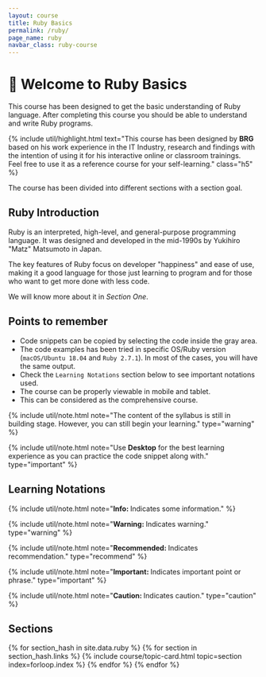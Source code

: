 ```yaml
---
layout: course
title: Ruby Basics
permalink: /ruby/
page_name: ruby
navbar_class: ruby-course
---
```


# :pray: Welcome to Ruby Basics

This course has been designed to get the basic understanding of Ruby language. After completing this course you should be able to understand and write Ruby programs.

{% include util/highlight.html
    text="This course has been designed by <strong>BRG</strong> based on his work experience in the IT Industry, research and findings with the intention of using it for his interactive online or classroom trainings. <br>Feel free to use it as a reference course for your self-learning." class="h5"
%}

The course has been divided into different sections with a section goal.

## Ruby Introduction

Ruby is an interpreted, high-level, and general-purpose programming language. It was designed and developed in the mid-1990s by Yukihiro "Matz" Matsumoto in Japan.

The key features of Ruby focus on developer "happiness" and ease of use, making it a good language for those just learning to program and for those who want to get more done with less code.

We will know more about it in _Section One_.

## Points to remember

- Code snippets can be copied by selecting the code inside the gray area.
- The code examples has been tried in specific OS/Ruby version (`macOS/Ubuntu 18.04` and `Ruby 2.7.1`). In most of the cases, you will have the same output.
- Check the `Learning Notations` section below to see important notations used.
- The course can be properly viewable in mobile and tablet.
- This can be considered as the comprehensive course.

{% include util/note.html
    note="The content of the syllabus is still in building stage. However, you can still begin your learning."
    type="warning"
%}

{% include util/note.html
          note="Use <strong>Desktop</strong> for the best learning experience as you can practice the code snippet along with." type="important" %}

## Learning Notations

{% include util/note.html
          note="<strong>Info: </strong> Indicates some information." %}

{% include util/note.html
          note="<strong>Warning: </strong> Indicates warning." type="warning" %}

{% include util/note.html
          note="<strong>Recommended: </strong> Indicates recommendation." type="recommend" %}

{% include util/note.html
          note="<strong>Important: </strong> Indicates important point or phrase." type="important" %}

{% include util/note.html
          note="<strong>Caution: </strong> Indicates caution." type="caution" %}

## Sections

<div class="section-index">
  <div class="container-fluid">
    <div class="card-columns">
    {% for section_hash in site.data.ruby %}
      {% for section in section_hash.links %}
        {% include course/topic-card.html
            topic=section index=forloop.index %}
      {% endfor %}
    {% endfor %}
    </div>
  </div>
</div>

